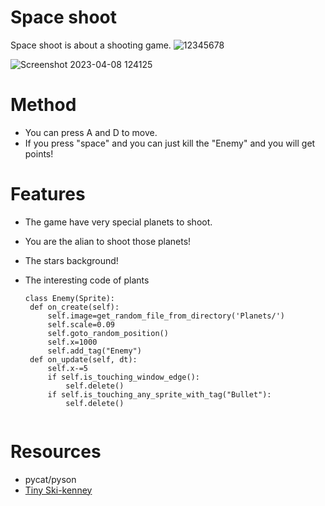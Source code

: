 Space shoot
==========================
Space shoot is about a shooting game.
![12345678](https://user-images.githubusercontent.com/119718674/230703423-f8970e1a-d6a2-46dc-830d-91c5bffe0750.png)

![Screenshot 2023-04-08 124125](https://user-images.githubusercontent.com/119718674/230703472-9ce4c59b-afab-4f6b-ae02-4868bd1260a4.png)

Method
=========

  - You can press A and D to move.
  - If you press "space" and you can just kill the "Enemy"
    and you will get points!
    
  
Features
=============== 
- The game have very special planets to shoot.
- You are the alian to shoot those planets!
- The stars background!
- The  interesting code of plants
   
   ~~~pyson 
   class Enemy(Sprite):
    def on_create(self):
        self.image=get_random_file_from_directory('Planets/')
        self.scale=0.09
        self.goto_random_position() 
        self.x=1000
        self.add_tag("Enemy")
    def on_update(self, dt):
        self.x-=5       
        if self.is_touching_window_edge():
            self.delete()
        if self.is_touching_any_sprite_with_tag("Bullet"):
            self.delete()
                     

Resources
=============
- pycat/pyson
- [Tiny Ski-kenney](https://www.kenney.nl/assets/tiny-ski)






